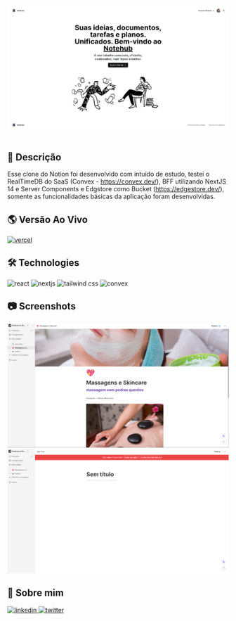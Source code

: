 <div align="center">
<img src="public/capa-notehub-readme.png" alt="O3.News"  />
</div>
<br />

## 📄 Descrição

Esse clone do Notion foi desenvolvido com intuído de estudo, testei o RealTimeDB do SaaS (Convex - https://convex.dev/), BFF utilizando NextJS 14 e Server Components e Edgstore como Bucket (https://edgestore.dev/),
somente as funcionalidades básicas da aplicação foram desenvolvidas.

## 🌎 Versão Ao Vivo

[![vercel](https://img.shields.io/badge/vercel-000?style=for-the-badge&logo=vercel&logoColor=white)](https://notehub-app.vercel.app/)

## 🛠 Technologies

![react][react] ![nextjs][nextjs] ![tailwind css][tailwind] ![convex][convex]

## 📷 Screenshots

<img src="public/page-notehub-readme.png" alt="home" />

<img src="public/page2-notehub-readme.png" alt="posts" />

## 🦾 Sobre mim

[
![linkedin](https://img.shields.io/badge/linkedin-0A66C2?style=for-the-badge&logo=linkedin&logoColor=white)
](https://www.linkedin.com/in/diogo-soares-993022180/)
[![twitter](https://img.shields.io/badge/twitter-1DA1F2?style=for-the-badge&logo=twitter&logoColor=white)](https://twitter.com/dioggosoares)


[react]: https://img.shields.io/badge/react-1E4174?style=for-the-badge&logo=react&logoColor=white&labelColor=81D8F7

[convex]: https://img.shields.io/badge/convex-1E4174?style=for-the-badge&logo=convex&logoColor=black&labelColor=ffffff

[tailwind]: https://img.shields.io/badge/tailwind%20css-1E4174?style=for-the-badge&logo=tailwindcss&logoColor=white&labelColor=0EA5E9

[nextjs]: https://img.shields.io/badge/nextjs-1E4174?style=for-the-badge&logo=vercel&logoColor=white&labelColor=000000
